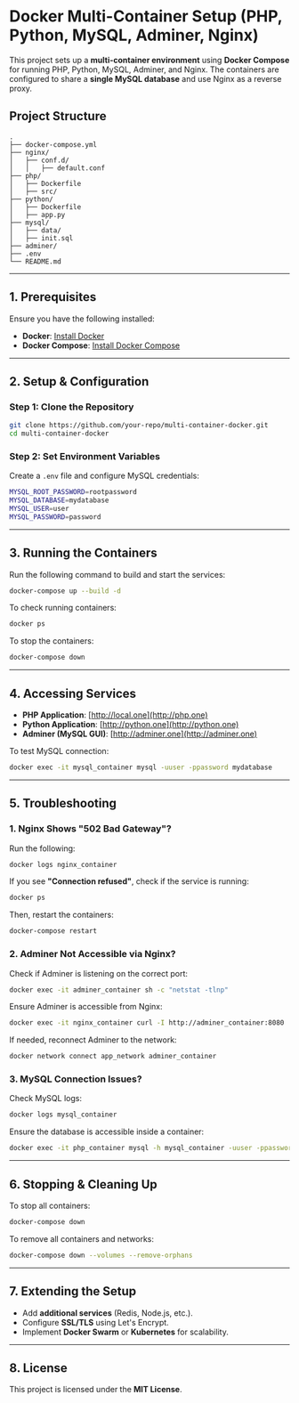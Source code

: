 # Docker Multi-Container Setup (PHP, Python, MySQL, Adminer, Nginx)

This project sets up a **multi-container environment** using **Docker Compose** for running PHP, Python, MySQL, Adminer, and Nginx. The containers are configured to share a **single MySQL database** and use Nginx as a reverse proxy.

## **Project Structure**

```
.
├── docker-compose.yml
├── nginx/
│   ├── conf.d/
│   │   ├── default.conf
├── php/
│   ├── Dockerfile
│   ├── src/
├── python/
│   ├── Dockerfile
│   ├── app.py
├── mysql/
│   ├── data/
│   ├── init.sql
├── adminer/
├── .env
└── README.md
```

---

## **1. Prerequisites**

Ensure you have the following installed:

- **Docker**: [Install Docker](https://docs.docker.com/get-docker/)
- **Docker Compose**: [Install Docker Compose](https://docs.docker.com/compose/install/)

---

## **2. Setup & Configuration**

### **Step 1: Clone the Repository**

```sh
git clone https://github.com/your-repo/multi-container-docker.git
cd multi-container-docker
```

### **Step 2: Set Environment Variables**

Create a `.env` file and configure MySQL credentials:

```sh
MYSQL_ROOT_PASSWORD=rootpassword
MYSQL_DATABASE=mydatabase
MYSQL_USER=user
MYSQL_PASSWORD=password
```

---

## **3. Running the Containers**

Run the following command to build and start the services:

```sh
docker-compose up --build -d
```

To check running containers:

```sh
docker ps
```

To stop the containers:

```sh
docker-compose down
```

---

## **4. Accessing Services**

- **PHP Application**: [http://local.one](http://php.one)
- **Python Application**: [http://python.one](http://python.one)
- **Adminer (MySQL GUI)**: [http://adminer.one](http://adminer.one)

To test MySQL connection:

```sh
docker exec -it mysql_container mysql -uuser -ppassword mydatabase
```

---

## **5. Troubleshooting**

### **1. Nginx Shows "502 Bad Gateway"?**

Run the following:

```sh
docker logs nginx_container
```

If you see **"Connection refused"**, check if the service is running:

```sh
docker ps
```

Then, restart the containers:

```sh
docker-compose restart
```

### **2. Adminer Not Accessible via Nginx?**

Check if Adminer is listening on the correct port:

```sh
docker exec -it adminer_container sh -c "netstat -tlnp"
```

Ensure Adminer is accessible from Nginx:

```sh
docker exec -it nginx_container curl -I http://adminer_container:8080
```

If needed, reconnect Adminer to the network:

```sh
docker network connect app_network adminer_container
```

### **3. MySQL Connection Issues?**

Check MySQL logs:

```sh
docker logs mysql_container
```

Ensure the database is accessible inside a container:

```sh
docker exec -it php_container mysql -h mysql_container -uuser -ppassword mydatabase
```

---

## **6. Stopping & Cleaning Up**

To stop all containers:

```sh
docker-compose down
```

To remove all containers and networks:

```sh
docker-compose down --volumes --remove-orphans
```

---

## **7. Extending the Setup**

- Add **additional services** (Redis, Node.js, etc.).
- Configure **SSL/TLS** using Let's Encrypt.
- Implement **Docker Swarm** or **Kubernetes** for scalability.

---

## **8. License**

This project is licensed under the **MIT License**.

